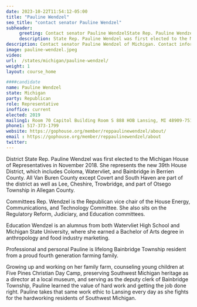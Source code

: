 ```yaml
---
date: 2023-10-22T11:54:12-05:00
title: "Pauline Wendzel"
seo_title: "contact senator Pauline Wendzel"
subheader:
     greeting: Contact senator Pauline WendzelState Rep. Pauline Wendzel was first elected to serve the 35th District in the Michigan House of Representatives in November 2020.Rep. Pauline Wendzel represents the 34th House District, which covers most of Lenawee County.
     description: State Rep. Pauline Wendzel was first elected to the Michigan House of Representatives in November 2018. She represents the new 39th House District, which includes Coloma, Watervliet, and Bainbridge in Berrien County. All Van Buren County except Covert and South Haven are part of the district as well as Lee, Cheshire, Trowbridge, and part of Otsego Township in Allegan County.
description: Contact senator Pauline Wendzel of Michigan. Contact information for Pauline Wendzel includes email address, phone number, and mailing address.
image: pauline-wendzel.jpeg
video:
url:  /states/michigan/pauline-wendzel/
weight: 1
layout: course_home

####candidate
name: Pauline Wendzel
state: Michigan
party: Republican
role: Representative
inoffice: current
elected: 2019
mailing1: Room 70 Capitol Building Room S 888 HOB Lansing, MI 48909-7514
phone1: 517-373-1799
website: https://gophouse.org/member/reppaulinewendzel/about/
email : https://gophouse.org/member/reppaulinewendzel/about
twitter:
---
```


District
State Rep. Pauline Wendzel was first elected to the Michigan House of Representatives in November 2018. She represents the new 39th House District, which includes Coloma, Watervliet, and Bainbridge in Berrien County. All Van Buren County except Covert and South Haven are part of the district as well as Lee, Cheshire, Trowbridge, and part of Otsego Township in Allegan County.

Committees
Rep. Wendzel is the Republican vice chair of the House Energy, Communications, and Technology Committee. She also sits on the Regulatory Reform, Judiciary, and Education committees.

Education
Wendzel is an alumnus from both Watervliet High School and Michigan State University, where she earned a Bachelor of Arts degree in anthropology and food industry marketing.

Professional and personal
Pauline is lifelong Bainbridge Township resident from a proud fourth generation farming family.

Growing up and working on her family farm, counseling young children at Five Pines Christian Day Camp, preserving Southwest Michigan heritage as a director at a local museum, and serving as the deputy clerk of Bainbridge Township, Pauline learned the value of hard work and getting the job done right. Pauline takes that same work ethic to Lansing every day as she fights for the hardworking residents of Southwest Michigan.
